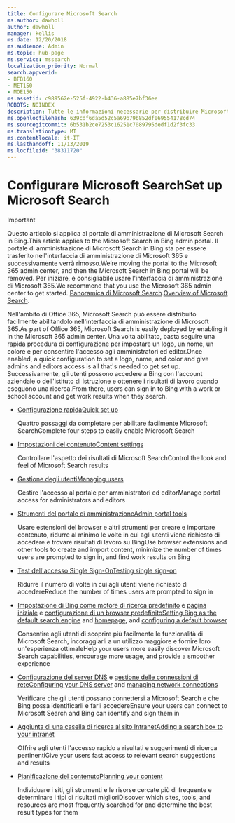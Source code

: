 ```yaml
---
title: Configurare Microsoft Search
ms.author: dawholl
author: dawholl
manager: kellis
ms.date: 12/20/2018
ms.audience: Admin
ms.topic: hub-page
ms.service: mssearch
localization_priority: Normal
search.appverid:
- BFB160
- MET150
- MOE150
ms.assetid: c989562e-525f-4922-b436-a885e7bf36ee
ROBOTS: NOINDEX
description: Tutte le informazioni necessarie per distribuire Microsoft Search nell'organizzazione
ms.openlocfilehash: 639cdf6da5d52c5a69b79b852df069554178cd74
ms.sourcegitcommit: 6b531b2ce7253c16251c7089795dedf1d2f3fc33
ms.translationtype: MT
ms.contentlocale: it-IT
ms.lasthandoff: 11/13/2019
ms.locfileid: "38311720"
---
```

# <a name="set-up-microsoft-search"></a><span data-ttu-id="3a1d4-103">Configurare Microsoft Search</span><span class="sxs-lookup"><span data-stu-id="3a1d4-103">Set up Microsoft Search</span></span>

> [!IMPORTANT]
> <span data-ttu-id="3a1d4-104">Questo articolo si applica al portale di amministrazione di Microsoft Search in Bing.</span><span class="sxs-lookup"><span data-stu-id="3a1d4-104">This article applies to the Microsoft Search in Bing admin portal.</span></span> <span data-ttu-id="3a1d4-105">Il portale di amministrazione di Microsoft Search in Bing sta per essere trasferito nell'interfaccia di amministrazione di Microsoft 365 e successivamente verrà rimosso.</span><span class="sxs-lookup"><span data-stu-id="3a1d4-105">We’re moving the portal to the Microsoft 365 admin center, and then the Microsoft Search in Bing portal will be removed.</span></span> <span data-ttu-id="3a1d4-106">Per iniziare, è consigliabile usare l'interfaccia di amministrazione di Microsoft 365.</span><span class="sxs-lookup"><span data-stu-id="3a1d4-106">We recommend that you use the Microsoft 365 admin center to get started.</span></span> <span data-ttu-id="3a1d4-107">[Panoramica di Microsoft Search](overview-microsoft-search.md).</span><span class="sxs-lookup"><span data-stu-id="3a1d4-107">[Overview of Microsoft Search](overview-microsoft-search.md).</span></span>
    
<span data-ttu-id="3a1d4-108">Nell'ambito di Office 365, Microsoft Search può essere distribuito facilmente abilitandolo nell'interfaccia di amministrazione di Microsoft 365.</span><span class="sxs-lookup"><span data-stu-id="3a1d4-108">As part of Office 365, Microsoft Search is easily deployed by enabling it in the Microsoft 365 admin center.</span></span> <span data-ttu-id="3a1d4-109">Una volta abilitato, basta seguire una rapida procedura di configurazione per impostare un logo, un nome, un colore e per consentire l'accesso agli amministratori ed editor.</span><span class="sxs-lookup"><span data-stu-id="3a1d4-109">Once enabled, a quick configuration to set a logo, name, and color and give admins and editors access is all that's needed to get set up.</span></span> <span data-ttu-id="3a1d4-110">Successivamente, gli utenti possono accedere a Bing con l'account aziendale o dell'istituto di istruzione e ottenere i risultati di lavoro quando eseguono una ricerca.</span><span class="sxs-lookup"><span data-stu-id="3a1d4-110">From there, users can sign in to Bing with a work or school account and get work results when they search.</span></span>

- [<span data-ttu-id="3a1d4-111">Configurazione rapida</span><span class="sxs-lookup"><span data-stu-id="3a1d4-111">Quick set up</span></span>](quick-set-up.md)
    
    <span data-ttu-id="3a1d4-112">Quattro passaggi da completare per abilitare facilmente Microsoft Search</span><span class="sxs-lookup"><span data-stu-id="3a1d4-112">Complete four steps to easily enable Microsoft Search</span></span>

- [<span data-ttu-id="3a1d4-113">Impostazioni del contenuto</span><span class="sxs-lookup"><span data-stu-id="3a1d4-113">Content settings</span></span>](content-settings.md)
    
    <span data-ttu-id="3a1d4-114">Controllare l'aspetto dei risultati di Microsoft Search</span><span class="sxs-lookup"><span data-stu-id="3a1d4-114">Control the look and feel of Microsoft Search results</span></span>
    
- [<span data-ttu-id="3a1d4-115">Gestione degli utenti</span><span class="sxs-lookup"><span data-stu-id="3a1d4-115">Managing users</span></span>](add-users.md)
    
    <span data-ttu-id="3a1d4-116">Gestire l'accesso al portale per amministratori ed editor</span><span class="sxs-lookup"><span data-stu-id="3a1d4-116">Manage portal access for administrators and editors</span></span>
    
- [<span data-ttu-id="3a1d4-117">Strumenti del portale di amministrazione</span><span class="sxs-lookup"><span data-stu-id="3a1d4-117">Admin portal tools</span></span>](admin-portal-tools.md)
    
    <span data-ttu-id="3a1d4-118">Usare estensioni del browser e altri strumenti per creare e importare contenuto, ridurre al minimo le volte in cui agli utenti viene richiesto di accedere e trovare risultati di lavoro su Bing</span><span class="sxs-lookup"><span data-stu-id="3a1d4-118">Use browser extensions and other tools to create and import content, minimize the number of times users are prompted to sign in, and find work results on Bing</span></span>
    
- [<span data-ttu-id="3a1d4-119">Test dell'accesso Single Sign-On</span><span class="sxs-lookup"><span data-stu-id="3a1d4-119">Testing single sign-on</span></span>](test-single-sign-on.md)
    
    <span data-ttu-id="3a1d4-120">Ridurre il numero di volte in cui agli utenti viene richiesto di accedere</span><span class="sxs-lookup"><span data-stu-id="3a1d4-120">Reduce the number of times users are prompted to sign in</span></span>
    
- <span data-ttu-id="3a1d4-121">[Impostazione di Bing come motore di ricerca predefinito](set-default-search-engine.md) e [pagina iniziale](set-default-homepage.md) e [configurazione di un browser predefinito](set-default-browser.md)</span><span class="sxs-lookup"><span data-stu-id="3a1d4-121">[Setting Bing as the default search engine](set-default-search-engine.md) and [homepage](set-default-homepage.md), and [configuring a default browser](set-default-browser.md)</span></span>
    
    <span data-ttu-id="3a1d4-122">Consentire agli utenti di scoprire più facilmente le funzionalità di Microsoft Search, incoraggiarli a un utilizzo maggiore e fornire loro un'esperienza ottimale</span><span class="sxs-lookup"><span data-stu-id="3a1d4-122">Help your users more easily discover Microsoft Search capabilities, encourage more usage, and provide a smoother experience</span></span>
    
- <span data-ttu-id="3a1d4-123">[Configurazione del server DNS](advanced-dns-configuration.md) e [gestione delle connessioni di rete](manage-network-connections.md)</span><span class="sxs-lookup"><span data-stu-id="3a1d4-123">[Configuring your DNS server](advanced-dns-configuration.md) and [managing network connections](manage-network-connections.md)</span></span>
    
    <span data-ttu-id="3a1d4-124">Verificare che gli utenti possano connettersi a Microsoft Search e che Bing possa identificarli e farli accedere</span><span class="sxs-lookup"><span data-stu-id="3a1d4-124">Ensure your users can connect to Microsoft Search and Bing can identify and sign them in</span></span>

- [<span data-ttu-id="3a1d4-125">Aggiunta di una casella di ricerca al sito Intranet</span><span class="sxs-lookup"><span data-stu-id="3a1d4-125">Adding a search box to your intranet</span></span>](add-a-search-box-to-your-intranet-site.md)

    <span data-ttu-id="3a1d4-126">Offrire agli utenti l'accesso rapido a risultati e suggerimenti di ricerca pertinenti</span><span class="sxs-lookup"><span data-stu-id="3a1d4-126">Give your users fast access to relevant search suggestions and results</span></span>

- [<span data-ttu-id="3a1d4-127">Pianificazione del contenuto</span><span class="sxs-lookup"><span data-stu-id="3a1d4-127">Planning your content</span></span>](plan-your-content.md)
    
    <span data-ttu-id="3a1d4-128">Individuare i siti, gli strumenti e le risorse cercate più di frequente e determinare i tipi di risultati migliori</span><span class="sxs-lookup"><span data-stu-id="3a1d4-128">Discover which sites, tools, and resources are most frequently searched for and determine the best result types for them</span></span>

  

